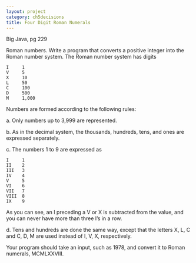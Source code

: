 ```yaml
---
layout: project
category: ch5decisions
title: Four Digit Roman Numerals
---
```

Big Java, pg 229

Roman numbers. Write a program that converts a positive integer into the Roman number system. The Roman number system has digits
```
I     1
V     5
X     10
L     50
C     100
D     500
M     1,000
```
Numbers are formed according to the following rules:

a. Only numbers up to 3,999 are represented.

b. As in the decimal system, the thousands, hundreds, tens, and ones are expressed separately.

c. The numbers 1 to 9 are expressed as
```
I     1
II    2
III   3 
IV    4
V     5
VI    6
VII   7
VIII  8
IX    9
```
As you can see, an I preceding a V or X is subtracted from the value, and you can never have more than three I’s in a row.

d. Tens and hundreds are done the same way, except that the letters X, L, C and C, D, M are used instead of I, V, X, respectively.

Your program should take an input, such as 1978, and convert it to Roman numerals, MCMLXXVIII.
